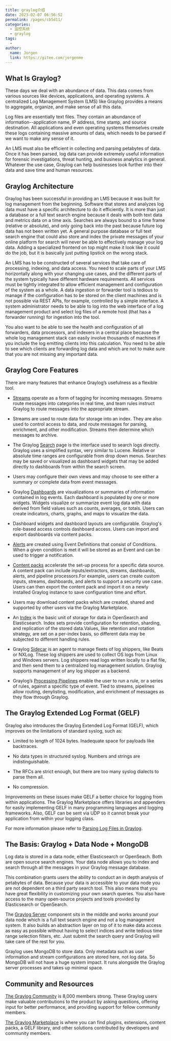 ```yaml
---
title: graylog介绍
date: 2023-02-07 06:56:52
permalink: /pages/cb5d11/
categories:
  - 监控系统
  - graylog
tags:
  - 
author: 
  name: Jorgen
  link: https://gitee.com/jorgenme
---
```

## What Is Graylog?
These days we deal with an abundance of data. This data comes from various sources like devices, applications, and operating systems. A centralized Log Management System (LMS) like Graylog provides a means to aggregate, organize, and make sense of all this data.

Log files are essentially text files. They contain an abundance of information--application name, IP address, time stamp, and source destination. All applications and even operating systems themselves create these logs containing massive amounts of data, which needs to be parsed if we want to make any sense of it.

An LMS must also be efficient in collecting and parsing petabytes of data. Once it has been parsed, log data can provide extremely useful information for forensic investigations, threat hunting, and business analytics in general. Whatever the use case, Graylog can help businesses look further into their data and save time and human resources.

## Graylog Architecture
Graylog has been successful in providing an LMS because it was built for log management from the beginning. Software that stores and analyzes log data must have a specific architecture to do it efficiently. It is more than just a database or a full text search engine because it deals with both text data and metrics data on a time axis. Searches are always bound to a time frame (relative or absolute), and only going back into the past because future log data has not been written yet. A general purpose database or full text search engine that could also store and index the private messages of your online platform for search will never be able to effectively manage your log data. Adding a specialized frontend on top might make it look like it could do the job, but it is basically just putting lipstick on the wrong stack.

An LMS has to be constructed of several services that take care of processing, indexing, and data access. You need to scale parts of your LMS horizontally along with your changing use cases, and the different parts of the system typically have different hardware requirements. All services must be tightly integrated to allow efficient management and configuration of the system as a whole. A data ingestion or forwarder tool is tedious to manage if the configuration has to be stored on the client machines and is not possible via REST APIs, for example, controlled by a simple interface. A system administrator needs to be able to log into the web interface of a log management product and select log files of a remote host (that has a forwarder running) for ingestion into the tool.

You also want to be able to see the health and configuration of all forwarders, data processors, and indexers in a central place because the whole log management stack can easily involve thousands of machines if you include the log emitting clients into this calculation. You need to be able to see which clients are forwarding log data and which are not to make sure that you are not missing any important data.

## Graylog Core Features
There are many features that enhance Graylog’s usefulness as a flexible tool.

- [Streams](https://go2docs.graylog.org/5-0/making_sense_of_your_log_data/streams.html) operate as a form of tagging for incoming messages. Streams route messages into categories in real time, and team rules instruct Graylog to route messages into the appropriate stream.

- Streams are used to route data for storage into an index. They are also used to control access to data, and route messages for parsing, enrichment, and other modification. Streams then determine which messages to archive.

- The Graylog [Search](https://go2docs.graylog.org/5-0/making_sense_of_your_log_data/how_to_search_your_log_data.html?Highlight=search%20) page is the interface used to search logs directly. Graylog uses a simplified syntax, very similar to Lucene. Relative or absolute time ranges are configurable from drop down menus. Searches may be saved or visualized as dashboard widgets that may be added directly to dashboards from within the search screen.

- Users may configure their own views and may choose to see either a summary or complete data from event messages.

- Graylog [Dashboards](https://go2docs.graylog.org/5-0/interacting_with_your_log_data/dashboards.html) are visualizations or summaries of information contained in log events. Each dashboard is populated by one or more widgets. Widgets visualize or summarize event log data with data derived from field values such as counts, averages, or totals. Users can create indicators, charts, graphs, and maps to visualize the data.

- Dashboard widgets and dashboard layouts are configurable. Graylog's role-based access controls dashboard access. Users can import and export dashboards via content packs.

- [Alerts](https://go2docs.graylog.org/5-0/interacting_with_your_log_data/alerts_and_notifications.html) are created using Event Definitions that consist of Conditions. When a given condition is met it will be stored as an Event and can be used to trigger a notification.

- [Content packs](https://go2docs.graylog.org/5-0/what_more_can_graylog_do_for_me/content_packs.html?Highlight=content%20packs) accelerate the set-up process for a specific data source. A content pack can include inputs/extractors, streams, dashboards, alerts, and pipeline processors.For example, users can create custom inputs, streams, dashboards, and alerts to support a security use case. Users can then export the content pack and import it on a newly installed Graylog instance to save configuration time and effort.

- Users may download content packs which are created, shared and supported by other users via the Graylog Marketplace.

- An [Index](https://go2docs.graylog.org/5-0/setting_up_graylog/index_model.html) is the basic unit of storage for data in OpenSearch and Elasticsearch. Index sets provide configuration for retention, sharding, and replication of the stored data.Values, like retention and rotation strategy, are set on a per-index basis, so different data may be subjected to different handling rules.

- Graylog [Sidecar](https://go2docs.graylog.org/5-0/getting_in_log_data/graylog_sidecar.html) is an agent to manage fleets of log shippers, like Beats or NXLog. These log shippers are used to collect OS logs from Linux and Windows servers. Log shippers read logs written locally to a flat file, and then send them to a centralized log management solution. Graylog supports management of any log shipper as a backend.

- Graylog’s [Processing Pipelines](https://go2docs.graylog.org/5-0/making_sense_of_your_log_data/pipelines.html) enable the user to run a rule, or a series of rules, against a specific type of event. Tied to streams, pipelines allow routing, denylisting, modification, and enrichment of messages as they flow through Graylog.

## The Graylog Extended Log Format (GELF)
Graylog also introduces the Graylog Extended Log Format (GELF), which improves on the limitations of standard syslog, such as:

  - Limited to length of 1024 bytes. Inadequate space for payloads like backtraces.

  - No data types in structured syslog. Numbers and strings are indistinguishable.

  - The RFCs are strict enough, but there are too many syslog dialects to parse them all.

  - No compression.

Improvements on these issues make GELF a better choice for logging from within applications. The Graylog Marketplace offers libraries and appenders for easily implementing GELF in many programming languages and logging frameworks. Also, GELF can be sent via UDP so it cannot break your application from within your logging class.

For more information please refer to [Parsing Log Files in Graylog](https://www.graylog.org/post/parsing-log-files-in-graylog-overview).

## The Basis: Graylog + Data Node + MongoDB
Log data is stored in a data node, either Elasticsearch or OpenSeach. Both are open source search engines. Your data node allows you to index and search through all the messages in your Graylog message database.

This combination grants users the ability to conduct an in depth analysis of petabytes of data. Because your data is accessible to your data node you are not dependent on a third party search tool. This also means that you have great flexibility in customizing your own search queries. You also have access to the many open-source projects and tools provided by Elasticsearch or OpenSearch.

The [Graylog Server](https://go2docs.graylog.org/5-0/what_is_graylog/what_is_graylog.htm) component sits in the middle and works around your data node which is a full text search engine and not a log management system. It also builds an abstraction layer on top of it to make data access as easy as possible without having to select indices and write tedious time range selection filters, etc. Just submit the search query and Graylog will take care of the rest for you.

Graylog uses MongoDB to store data. Only metadata such as user information and stream configurations are stored here, not log data. So MongoDB will not have a huge system impact. It runs alongside the Graylog server processes and takes up minimal space.

## Community and Resources
[The Graylog Community](https://community.graylog.org/) is 8,000 members strong. These Graylog users make valuable contributions to the product by asking questions, offering input for better performance, and providing support for fellow community members.

[The Graylog Marketplace](https://community.graylog.org/c/marketplace/31) is where you can find plugins, extensions, content packs, a GELF library, and other solutions contributed by developers and community members.